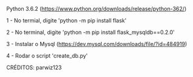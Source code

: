 Python 3.6.2 (https://www.python.org/downloads/release/python-362/)

1 - No termial, digite 'python -m pip install flask'

2 - No terminal, digite 'python -m pip install flask_mysqldb==0.2.0'

3 - Instalar o Mysql (https://dev.mysql.com/downloads/file/?id=484919)

4 - Rodar o script 'create_db.py'


CRÉDITOS: parwiz123

